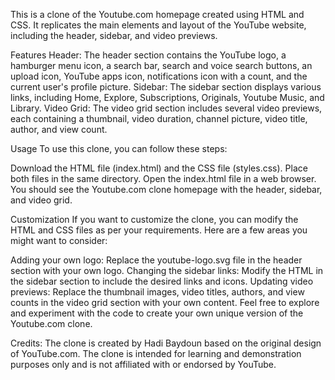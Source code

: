 This is a clone of the Youtube.com homepage created using HTML and CSS.
It replicates the main elements and layout of the YouTube website, including the header, sidebar, and video previews.


Features
Header: The header section contains the YouTube logo, a hamburger menu icon, a search bar, search and voice search buttons, an upload icon, YouTube apps icon, notifications icon with a count, and the current user's profile picture.
Sidebar: The sidebar section displays various links, including Home, Explore, Subscriptions, Originals, Youtube Music, and Library.
Video Grid: The video grid section includes several video previews, each containing a thumbnail, video duration, channel picture, video title, author, and view count.

Usage
To use this clone, you can follow these steps:

Download the HTML file (index.html) and the CSS file (styles.css).
Place both files in the same directory.
Open the index.html file in a web browser.
You should see the Youtube.com clone homepage with the header, sidebar, and video grid.

Customization
If you want to customize the clone, you can modify the HTML and CSS files as per your requirements. Here are a few areas you might want to consider:

Adding your own logo: Replace the youtube-logo.svg file in the header section with your own logo.
Changing the sidebar links: Modify the HTML in the sidebar section to include the desired links and icons.
Updating video previews: Replace the thumbnail images, video titles, authors, and view counts in the video grid section with your own content.
Feel free to explore and experiment with the code to create your own unique version of the Youtube.com clone.

Credits:
The clone is created by Hadi Baydoun based on the original design of YouTube.com.
The clone is intended for learning and demonstration purposes only and is not affiliated with or endorsed by YouTube.
